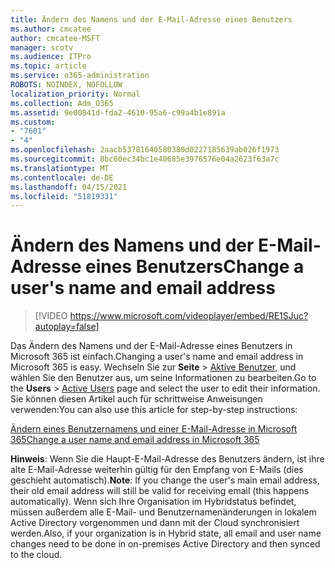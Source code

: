 ```yaml
---
title: Ändern des Namens und der E-Mail-Adresse eines Benutzers
ms.author: cmcatee
author: cmcatee-MSFT
manager: scotv
ms.audience: ITPro
ms.topic: article
ms.service: o365-administration
ROBOTS: NOINDEX, NOFOLLOW
localization_priority: Normal
ms.collection: Adm_O365
ms.assetid: 9e00841d-fda2-4610-95a6-c99a4b1e891a
ms.custom:
- "7601"
- "4"
ms.openlocfilehash: 2aacb53781640580380d0227185639ab026f1973
ms.sourcegitcommit: 8bc60ec34bc1e40685e3976576e04a2623f63a7c
ms.translationtype: MT
ms.contentlocale: de-DE
ms.lasthandoff: 04/15/2021
ms.locfileid: "51819331"
---
```

# <a name="change-a-users-name-and-email-address"></a><span data-ttu-id="87641-102">Ändern des Namens und der E-Mail-Adresse eines Benutzers</span><span class="sxs-lookup"><span data-stu-id="87641-102">Change a user's name and email address</span></span>

> [!VIDEO https://www.microsoft.com/videoplayer/embed/RE1SJuc?autoplay=false]

<span data-ttu-id="87641-103">Das Ändern des Namens und der E-Mail-Adresse eines Benutzers in Microsoft 365 ist einfach.</span><span class="sxs-lookup"><span data-stu-id="87641-103">Changing a user's name and email address in Microsoft 365 is easy.</span></span> <span data-ttu-id="87641-104">Wechseln Sie zur **Seite** \> [Aktive Benutzer,](https://go.microsoft.com/fwlink/p/?linkid=834822) und wählen Sie den Benutzer aus, um seine Informationen zu bearbeiten.</span><span class="sxs-lookup"><span data-stu-id="87641-104">Go to the **Users** \> [Active Users](https://go.microsoft.com/fwlink/p/?linkid=834822) page and select the user to edit their information.</span></span> <span data-ttu-id="87641-105">Sie können diesen Artikel auch für schrittweise Anweisungen verwenden:</span><span class="sxs-lookup"><span data-stu-id="87641-105">You can also use this article for step-by-step instructions:</span></span>
  
[<span data-ttu-id="87641-106">Ändern eines Benutzernamens und einer E-Mail-Adresse in Microsoft 365</span><span class="sxs-lookup"><span data-stu-id="87641-106">Change a user name and email address in Microsoft 365</span></span>](https://docs.microsoft.com/microsoft-365/admin/add-users/change-a-user-name-and-email-address)
  
 <span data-ttu-id="87641-107">**Hinweis**: Wenn Sie die Haupt-E-Mail-Adresse des Benutzers ändern, ist ihre alte E-Mail-Adresse weiterhin gültig für den Empfang von E-Mails (dies geschieht automatisch).</span><span class="sxs-lookup"><span data-stu-id="87641-107">**Note**: If you change the user's main email address, their old email address will still be valid for receiving email (this happens automatically).</span></span> <span data-ttu-id="87641-108">Wenn sich Ihre Organisation im Hybridstatus befindet, müssen außerdem alle E-Mail- und Benutzernamenänderungen in lokalem Active Directory vorgenommen und dann mit der Cloud synchronisiert werden.</span><span class="sxs-lookup"><span data-stu-id="87641-108">Also, if your organization is in Hybrid state, all email and user name changes need to be done in on-premises Active Directory and then synced to the cloud.</span></span>
